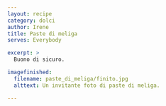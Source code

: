```yaml
---
layout: recipe
category: dolci
author: Irene
title: Paste di meliga
serves: Everybody

excerpt: >
  Buono di sicuro.

imagefinished:
  filename: paste_di_meliga/finito.jpg
  alttext: Un invitante foto di paste di meliga.

---
```

